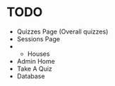 TODO
=======
+ Quizzes Page (Overall quizzes)
+ Sessions Page
+ + Houses
+ Admin Home
+ Take A Quiz
+ Database

